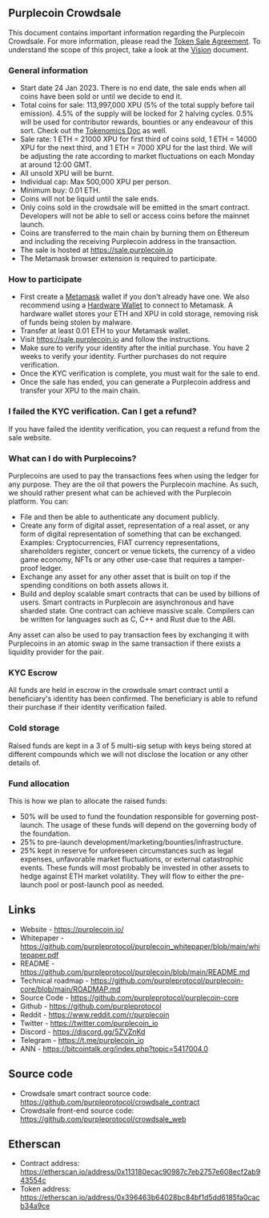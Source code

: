 ## Purplecoin Crowdsale
This document contains important information regarding the Purplecoin Crowdsale. For more information, please read the [Token Sale Agreement](https://purplecoin.io/tsa). To understand the scope of this project, take a look at the [Vision](https://github.com/purpleprotocol/purplecoin/blob/main/doc/vision.md) document.

### General information
* Start date 24 Jan 2023. There is no end date, the sale ends when all coins have been sold or until we decide to end it.
* Total coins for sale: 113,997,000 XPU (5% of the total supply before tail emission). 4.5% of the supply will be locked for 2 halving cycles. 0.5% will be used for contributor rewards, bounties or any endeavour of this sort. Check out the [Tokenomics Doc](https://github.com/purpleprotocol/purplecoin/blob/main/doc/tokenomics.md) as well.
* Sale rate: 1 ETH = 21000 XPU for first third of coins sold, 1 ETH = 14000 XPU for the next third, and 1 ETH = 7000 XPU for the last third. We will be adjusting the rate according to market fluctuations on each Monday at around 12:00 GMT.
* All unsold XPU will be burnt.
* Individual cap: Max 500,000 XPU per person.
* Minimum buy: 0.01 ETH.
* Coins will not be liquid until the sale ends.
* Only coins sold in the crowdsale will be emitted in the smart contract. Developers will not be able to sell or access coins before the mainnet launch.
* Coins are transferred to the main chain by burning them on Ethereum and including the receiving Purplecoin address in the transaction.
* The sale is hosted at https://sale.purplecoin.io
* The Metamask browser extension is required to participate.

### How to participate
* First create a [Metamask](https://metamask.io/download/) wallet if you don't already have one. We also recommend using a [Hardware Wallet](https://shop.ledger.com/?referral_code=QP0E3G3B2Y90Q) to connect to Metamask. A hardware wallet stores your ETH and XPU in cold storage, removing risk of funds being stolen by malware.
* Transfer at least 0.01 ETH to your Metamask wallet.
* Visit https://sale.purplecoin.io and follow the instructions.
* Make sure to verify your identity after the initial purchase. You have 2 weeks to verify your identity. Further purchases do not require verification.
* Once the KYC verification is complete, you must wait for the sale to end.
* Once the sale has ended, you can generate a Purplecoin address and transfer your XPU to the main chain.

### I failed the KYC verification. Can I get a refund?
If you have failed the identity verification, you can request a refund from the sale website.

### What can I do with Purplecoins?
Purplecoins are used to pay the transactions fees when using the ledger for any purpose. They are the oil that powers the Purplecoin machine. As such, we should rather present what can be achieved with the Purplecoin platform. You can:
* File and then be able to authenticate any document publicly.
* Create any form of digital asset, representation of a real asset, or any form of digital representation of something that can be exchanged. Examples: Cryptocurrencies, FIAT currency representations, shareholders register, concert or venue tickets, the currency of a video game economy, NFTs or any other use-case that requires a tamper-proof ledger.
* Exchange any asset for any other asset that is built on top if the spending conditions on both assets allows it.
* Build and deploy scalable smart contracts that can be used by billions of users. Smart contracts in Purplecoin are asynchronous and have sharded state. One contract can achieve massive scale. Compilers can be written for languages such as C, C++ and Rust due to the ABI.

Any asset can also be used to pay transaction fees by exchanging it with Purplecoins in an atomic swap in the same transaction if there exists a liquidity provider for the pair.

### KYC Escrow
All funds are held in escrow in the crowdsale smart contract until a beneficiary's identity has been confirmed. The beneficiary is able to refund their purchase if their identity verification failed.

### Cold storage
Raised funds are kept in a 3 of 5 multi-sig setup with keys being stored at different compounds which we will not disclose the location or any other details of.

### Fund allocation
This is how we plan to allocate the raised funds:
* 50% will be used to fund the foundation responsible for governing post-launch. The usage of these funds will depend on the governing body of the foundation.
* 25% to pre-launch development/marketing/bounties/infrastructure.
* 25% kept in reserve for unforeseen circumstances such as legal expenses, unfavorable market fluctuations, or external catastrophic events. These funds will most probably be invested in other assets to hedge against ETH market volatility. They will flow to either the pre-launch pool or post-launch pool as needed.

## Links
* Website - https://purplecoin.io/
* Whitepaper - https://github.com/purpleprotocol/purplecoin_whitepaper/blob/main/whitepaper.pdf
* README - https://github.com/purpleprotocol/purplecoin/blob/main/README.md
* Technical roadmap - https://github.com/purpleprotocol/purplecoin-core/blob/main/ROADMAP.md
* Source Code - https://github.com/purpleprotocol/purplecoin-core
* Github - https://github.com/purpleprotocol
* Reddit - https://www.reddit.com/r/purplecoin
* Twitter - https://twitter.com/purplecoin_io
* Discord - https://discord.gg/5ZVZnKd
* Telegram - https://t.me/purplecoin_io
* ANN - https://bitcointalk.org/index.php?topic=5417004.0

## Source code
* Crowdsale smart contract source code: https://github.com/purpleprotocol/crowdsale_contract
* Crowdsale front-end source code: https://github.com/purpleprotocol/crowdsale_web

## Etherscan
* Contract address: https://etherscan.io/address/0x113180ecac90987c7eb2757e608ecf2ab943554c
* Token address: https://etherscan.io/address/0x396463b64028bc84bf1d5dd6185fa0cacb34a9ce
